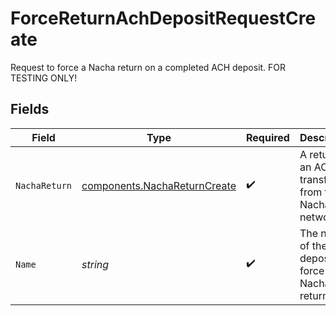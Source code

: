 # ForceReturnAchDepositRequestCreate

Request to force a Nacha return on a completed ACH deposit. FOR TESTING ONLY!


## Fields

| Field                                                                        | Type                                                                         | Required                                                                     | Description                                                                  | Example                                                                      |
| ---------------------------------------------------------------------------- | ---------------------------------------------------------------------------- | ---------------------------------------------------------------------------- | ---------------------------------------------------------------------------- | ---------------------------------------------------------------------------- |
| `NachaReturn`                                                                | [components.NachaReturnCreate](../../models/components/nachareturncreate.md) | :heavy_check_mark:                                                           | A return on an ACH transfer from the Nacha network.                          |                                                                              |
| `Name`                                                                       | *string*                                                                     | :heavy_check_mark:                                                           | The name of the ACH deposit to force a Nacha return on.                      | accounts/01H8FB90ZRRFWXB4XC2JPJ1D4Y/achDeposits/20230817000319               |